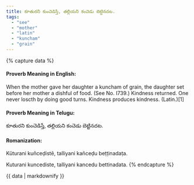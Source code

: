 ```yaml
---
title: కూతురని కుంచెడిస్తే, తల్లియని కంచెడు బెట్టినదట.
tags:
  - "see"
  - "mother"
  - "latin"
  - "kuncham"
  - "grain"
---
```


{% capture data %}
#### Proverb Meaning in English:
When the mother gave her daughter a kuncham of grain, the daughter set before her mother a dishful of food.
(See No. I739.)
Kindness returned.
One never loscth by doing good turns.
Kindness produces kindness. (Latin.)[1]

#### Proverb Meaning in Telugu:
కూతురని కుంచెడిస్తే, తల్లియని కంచెడు బెట్టినదట.

#### Romanization:
Kūturani kun̄ceḍistē, talliyani kan̄ceḍu beṭṭinadaṭa.

Kuturani kuncediste, talliyani kancedu bettinadata.
{% endcapture %}

{{ data | markdownify }}

